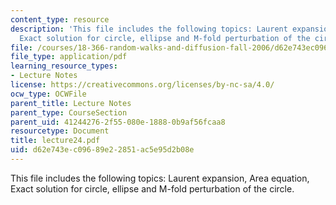```yaml
---
content_type: resource
description: 'This file includes the following topics: Laurent expansion, Area equation,
  Exact solution for circle, ellipse and M-fold perturbation of the circle.'
file: /courses/18-366-random-walks-and-diffusion-fall-2006/d62e743ec09689e22851ac5e95d2b08e_lecture24.pdf
file_type: application/pdf
learning_resource_types:
- Lecture Notes
license: https://creativecommons.org/licenses/by-nc-sa/4.0/
ocw_type: OCWFile
parent_title: Lecture Notes
parent_type: CourseSection
parent_uid: 41244276-2f55-080e-1888-0b9af56fcaa8
resourcetype: Document
title: lecture24.pdf
uid: d62e743e-c096-89e2-2851-ac5e95d2b08e
---
```

This file includes the following topics: Laurent expansion, Area equation, Exact solution for circle, ellipse and M-fold perturbation of the circle.